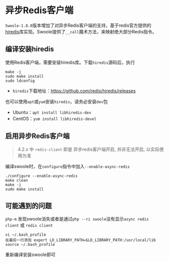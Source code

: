 # 异步Redis客户端

 `Swoole-1.8.0`版本增加了对异步Redis客户端的支持，基于redis官方提供的[hiredis](https://github.com/redis/hiredis)库实现。Swoole提供了`__call`魔术方法，来映射绝大部分Redis指令。

编译安装hiredis
----
使用Redis客户端，需要安装hiredis库。下载`hiredis`源码后，执行

```shell
make -j
sudo make install
sudo ldconfig
```
* `hiredis`下载地址：<https://github.com/redis/hiredis/releases>

也可以使用`apt`或`yum`安装`hiredis`，请务必安装`dev`包

* Ubuntu：`apt install libhiredis-dev`
* CentOS：`yum install libhiredis-devel`

启用异步Redis客户端
----
> 4.2.x 中 `redis-client` 即是 异步redis客户端开启, 并非无法开启, 以实际使用为准

编译swoole时，在`configure`指令中加入`--enable-async-redis`
```shell
./configure --enable-async-redis
make clean
make -j
sudo make install
```

可能遇到的问题
----
`php-m` 发现swoole消失或者是通过`php --ri swoole`没有显示`async redis client` 或 `redis client`
```shell
vi ~/.bash_profile
在最后一行添加 export LD_LIBRARY_PATH=$LD_LIBRARY_PATH:/usr/local/lib
source ~/.bash_profile
```
重新编译安装swoole即可
